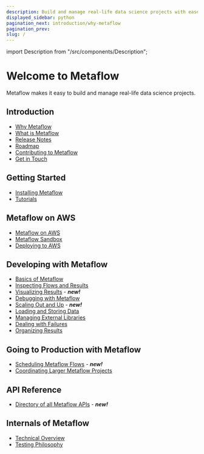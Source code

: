 ```yaml
---
description: Build and manage real-life data science projects with ease.
displayed_sidebar: python
pagination_next: introduction/why-metaflow
pagination_prev:
slug: /
---
```


import Description from "/src/components/Description";

# Welcome to Metaflow

Metaflow makes it easy to build and manage real-life data science projects.


## Introduction

- [Why Metaflow](introduction/why-metaflow)
- [What is Metaflow](introduction/what-is-metaflow)
- [Release Notes](introduction/release-notes)
- [Roadmap](introduction/roadmap)
- [Contributing to Metaflow](introduction/contributing-to-metaflow)
- [Get in Touch](introduction/getting-in-touch)

## Getting Started

- [Installing Metaflow](getting-started/install)
- [Tutorials](getting-started/tutorials/)

## Metaflow on AWS

- [Metaflow on AWS](metaflow-on-aws)
- [Metaflow Sandbox](metaflow-on-aws/metaflow-sandbox)
- [Deploying to AWS](metaflow-on-aws/deploy-to-aws)

## Developing with Metaflow

- [Basics of Metaflow](metaflow/basics)
- [Inspecting Flows and Results](metaflow/client)
- [Visualizing Results](metaflow/visualizing-results/) - _**new!**_
- [Debugging with Metaflow](metaflow/debugging)
- [Scaling Out and Up](metaflow/scaling-out-and-up/) - _**new!**_
- [Loading and Storing Data](metaflow/data)
- [Managing External Libraries](metaflow/dependencies)
- [Dealing with Failures](metaflow/failures)
- [Organizing Results](metaflow/tagging)

## Going to Production with Metaflow

- [Scheduling Metaflow Flows](going-to-production-with-metaflow/scheduling-metaflow-flows/) - _**new!**_
- [Coordinating Larger Metaflow Projects](going-to-production-with-metaflow/coordinating-larger-metaflow-projects)

## API Reference

- [Directory of all Metaflow APIs](api/) - _**new!**_

## Internals of Metaflow

- [Technical Overview](internals-of-metaflow/technical-overview)
- [Testing Philosophy](internals-of-metaflow/testing-philosophy)
